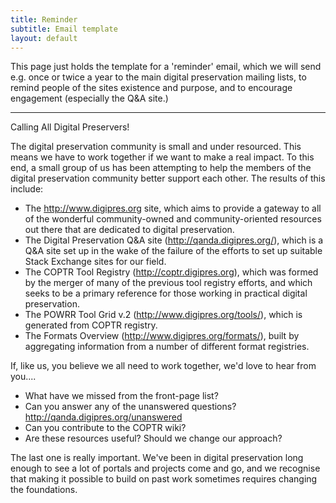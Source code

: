 ```yaml
---
title: Reminder
subtitle: Email template
layout: default
---
```


This page just holds the template for a 'reminder' email, which we will send e.g. once or twice a year to the main digital preservation mailing lists, to remind people of the sites existence and purpose, and to encourage engagement (especially the Q&A site.)

----

Calling All Digital Preservers!

The digital preservation community is small and under resourced. This means we have to work together if we want to make a real impact. To this end, a small group of us has been attempting to help the members of the digital preservation community better support each other. The results of this include:

* The <http://www.digipres.org> site, which  aims to provide a gateway to all of the wonderful community-owned and community-oriented resources out there that are dedicated to digital preservation.
* The Digital Preservation Q&A site (<http://qanda.digipres.org/>), which is a Q&A site set up in the wake of the failure of the efforts to set up suitable Stack Exchange sites for our field.
* The COPTR Tool Registry (<http://coptr.digipres.org>), which was formed by the merger of many of the previous tool registry efforts, and which seeks to be a primary reference for those working in practical digital preservation.
* The POWRR Tool Grid v.2 (<http://www.digipres.org/tools/>), which is generated from COPTR registry.
* The Formats Overview (<http://www.digipres.org/formats/>), built by aggregating information from a number of different format registries.

If, like us, you believe we all need to work together, we'd love to hear from you....

* What have we missed from the front-page list? 
* Can you answer any of the unanswered questions? <http://qanda.digipres.org/unanswered>
* Can you contribute to the COPTR wiki?
* Are these resources useful? Should we change our approach?

The last one is really important. We've been in digital preservation long enough to see a lot of portals and projects come and go, and we recognise that making it possible to build on past work sometimes requires changing the foundations.

